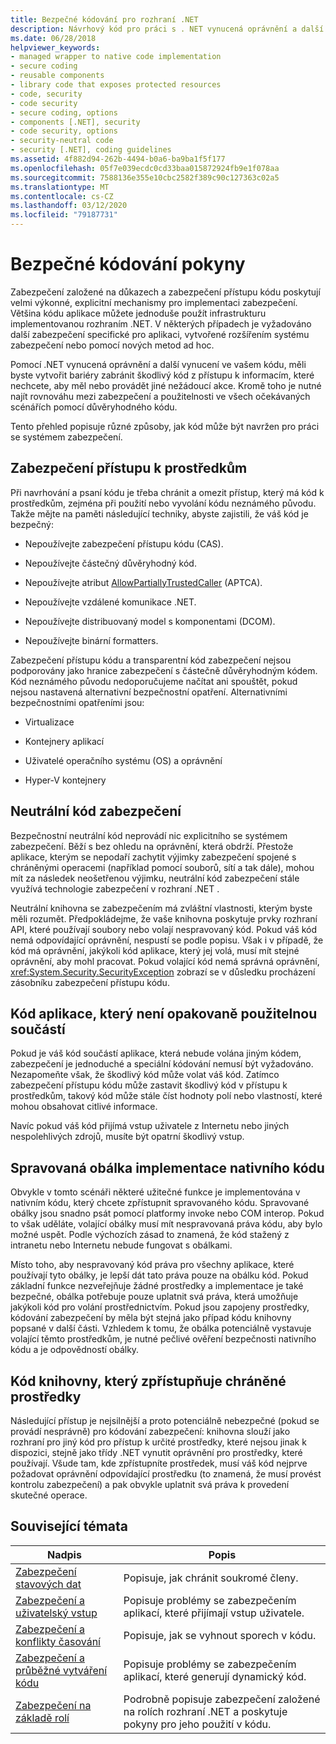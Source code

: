 ```yaml
---
title: Bezpečné kódování pro rozhraní .NET
description: Návrhový kód pro práci s . NET vynucená oprávnění a další vynucení, které pomáhají zabránit škodlivému kódu v přístupu k datům nebo provádění jiných akcí.
ms.date: 06/28/2018
helpviewer_keywords:
- managed wrapper to native code implementation
- secure coding
- reusable components
- library code that exposes protected resources
- code, security
- code security
- secure coding, options
- components [.NET], security
- code security, options
- security-neutral code
- security [.NET], coding guidelines
ms.assetid: 4f882d94-262b-4494-b0a6-ba9ba1f5f177
ms.openlocfilehash: 05f7e039ecdc0cd33baa015872924fb9e1f078aa
ms.sourcegitcommit: 7588136e355e10cbc2582f389c90c127363c02a5
ms.translationtype: MT
ms.contentlocale: cs-CZ
ms.lasthandoff: 03/12/2020
ms.locfileid: "79187731"
---
```

# <a name="secure-coding-guidelines"></a>Bezpečné kódování pokyny

Zabezpečení založené na důkazech a zabezpečení přístupu kódu poskytují velmi výkonné, explicitní mechanismy pro implementaci zabezpečení. Většina kódu aplikace můžete jednoduše použít infrastrukturu implementovanou rozhraním .NET. V některých případech je vyžadováno další zabezpečení specifické pro aplikaci, vytvořené rozšířením systému zabezpečení nebo pomocí nových metod ad hoc.

Pomocí .NET vynucená oprávnění a další vynucení ve vašem kódu, měli byste vytvořit bariéry zabránit škodlivý kód z přístupu k informacím, které nechcete, aby měl nebo provádět jiné nežádoucí akce. Kromě toho je nutné najít rovnováhu mezi zabezpečení a použitelnosti ve všech očekávaných scénářích pomocí důvěryhodného kódu.

Tento přehled popisuje různé způsoby, jak kód může být navržen pro práci se systémem zabezpečení.

## <a name="securing-resource-access"></a>Zabezpečení přístupu k prostředkům

Při navrhování a psaní kódu je třeba chránit a omezit přístup, který má kód k prostředkům, zejména při použití nebo vyvolání kódu neznámého původu. Takže mějte na paměti následující techniky, abyste zajistili, že váš kód je bezpečný:

- Nepoužívejte zabezpečení přístupu kódu (CAS).

- Nepoužívejte částečný důvěryhodný kód.

- Nepoužívejte atribut [AllowPartiallyTrustedCaller](xref:System.Security.AllowPartiallyTrustedCallersAttribute) (APTCA).

- Nepoužívejte vzdálené komunikace .NET.

- Nepoužívejte distribuovaný model s komponentami (DCOM).

- Nepoužívejte binární formatters.

Zabezpečení přístupu kódu a transparentní kód zabezpečení nejsou podporovány jako hranice zabezpečení s částečně důvěryhodným kódem. Kód neznámého původu nedoporučujeme načítat ani spouštět, pokud nejsou nastavená alternativní bezpečnostní opatření. Alternativními bezpečnostními opatřeními jsou:

- Virtualizace

- Kontejnery aplikací

- Uživatelé operačního systému (OS) a oprávnění

- Hyper-V kontejnery

## <a name="security-neutral-code"></a>Neutrální kód zabezpečení

Bezpečnostní neutrální kód neprovádí nic explicitního se systémem zabezpečení. Běží s bez ohledu na oprávnění, která obdrží. Přestože aplikace, kterým se nepodaří zachytit výjimky zabezpečení spojené s chráněnými operacemi (například pomocí souborů, sítí a tak dále), mohou mít za následek neošetřenou výjimku, neutrální kód zabezpečení stále využívá technologie zabezpečení v rozhraní .NET .

Neutrální knihovna se zabezpečením má zvláštní vlastnosti, kterým byste měli rozumět. Předpokládejme, že vaše knihovna poskytuje prvky rozhraní API, které používají soubory nebo volají nespravovaný kód. Pokud váš kód nemá odpovídající oprávnění, nespustí se podle popisu. Však i v případě, že kód má oprávnění, jakýkoli kód aplikace, který jej volá, musí mít stejné oprávnění, aby mohl pracovat. Pokud volající kód nemá správná oprávnění, <xref:System.Security.SecurityException> zobrazí se v důsledku procházení zásobníku zabezpečení přístupu kódu.

## <a name="application-code-that-isnt-a-reusable-component"></a>Kód aplikace, který není opakovaně použitelnou součástí

Pokud je váš kód součástí aplikace, která nebude volána jiným kódem, zabezpečení je jednoduché a speciální kódování nemusí být vyžadováno. Nezapomeňte však, že škodlivý kód může volat váš kód. Zatímco zabezpečení přístupu kódu může zastavit škodlivý kód v přístupu k prostředkům, takový kód může stále číst hodnoty polí nebo vlastností, které mohou obsahovat citlivé informace.

Navíc pokud váš kód přijímá vstup uživatele z Internetu nebo jiných nespolehlivých zdrojů, musíte být opatrní škodlivý vstup.

## <a name="managed-wrapper-to-native-code-implementation"></a>Spravovaná obálka implementace nativního kódu

Obvykle v tomto scénáři některé užitečné funkce je implementována v nativním kódu, který chcete zpřístupnit spravovaného kódu. Spravované obálky jsou snadno psát pomocí platformy invoke nebo COM interop. Pokud to však uděláte, volající obálky musí mít nespravovaná práva kódu, aby bylo možné uspět. Podle výchozích zásad to znamená, že kód stažený z intranetu nebo Internetu nebude fungovat s obálkami.

Místo toho, aby nespravovaný kód práva pro všechny aplikace, které používají tyto obálky, je lepší dát tato práva pouze na obálku kód. Pokud základní funkce nezveřejňuje žádné prostředky a implementace je také bezpečné, obálka potřebuje pouze uplatnit svá práva, která umožňuje jakýkoli kód pro volání prostřednictvím. Pokud jsou zapojeny prostředky, kódování zabezpečení by měla být stejná jako případ kódu knihovny popsané v další části. Vzhledem k tomu, že obálka potenciálně vystavuje volající těmto prostředkům, je nutné pečlivé ověření bezpečnosti nativního kódu a je odpovědností obálky.

## <a name="library-code-that-exposes-protected-resources"></a>Kód knihovny, který zpřístupňuje chráněné prostředky

Následující přístup je nejsilnější a proto potenciálně nebezpečné (pokud se provádí nesprávně) pro kódování zabezpečení: knihovna slouží jako rozhraní pro jiný kód pro přístup k určité prostředky, které nejsou jinak k dispozici, stejně jako třídy .NET vynutit oprávnění pro prostředky, které používají. Všude tam, kde zpřístupníte prostředek, musí váš kód nejprve požadovat oprávnění odpovídající prostředku (to znamená, že musí provést kontrolu zabezpečení) a pak obvykle uplatnit svá práva k provedení skutečné operace.

## <a name="related-topics"></a>Související témata

|Nadpis|Popis|
|-----------|-----------------|
|[Zabezpečení stavových dat](securing-state-data.md)|Popisuje, jak chránit soukromé členy.|
|[Zabezpečení a uživatelský vstup](security-and-user-input.md)|Popisuje problémy se zabezpečením aplikací, které přijímají vstup uživatele.|
|[Zabezpečení a konflikty časování](security-and-race-conditions.md)|Popisuje, jak se vyhnout sporech v kódu.|
|[Zabezpečení a průběžné vytváření kódu](security-and-on-the-fly-code-generation.md)|Popisuje problémy se zabezpečením aplikací, které generují dynamický kód.|
|[Zabezpečení na základě rolí](role-based-security.md)|Podrobně popisuje zabezpečení založené na rolích rozhraní .NET a poskytuje pokyny pro jeho použití v kódu.|
